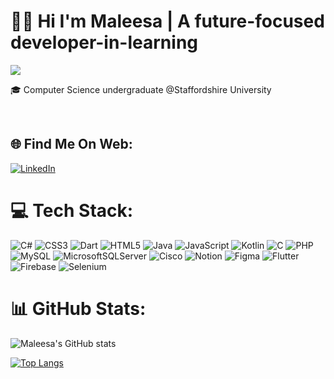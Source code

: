 <h1 align="left">👋🏻 Hi I'm Maleesa |  A future-focused developer-in-learning </h1>
<img src="https://user-images.githubusercontent.com/74038190/219923809-b86dc415-a0c2-4a38-bc88-ad6cf06395a8.gif">

 🎓 Computer Science undergraduate @Staffordshire University <br/>
 <!--👩🏻‍💻 I’m currently working on an agile project [Mingle:APIIT blog](https://github.com/Mingle-APIIT-Blog/Mingle)
 <br/-->
 <br/>



## 🌐 Find Me On Web:
[![LinkedIn](https://img.shields.io/badge/LinkedIn-%230077B5.svg?logo=linkedin&logoColor=white)](https://www.linkedin.com/in/maleesa-hettiarachchi-a58203268)

# 💻 Tech Stack:
![C#](https://img.shields.io/badge/c%23-%23239120.svg?style=for-the-badge&logo=csharp&logoColor=white) 
![CSS3](https://img.shields.io/badge/css3-%231572B6.svg?style=for-the-badge&logo=css3&logoColor=white) 
![Dart](https://img.shields.io/badge/dart-%230175C2.svg?style=for-the-badge&logo=dart&logoColor=white) 
![HTML5](https://img.shields.io/badge/html5-%23E34F26.svg?style=for-the-badge&logo=html5&logoColor=white) 
![Java](https://img.shields.io/badge/java-%23ED8B00.svg?style=for-the-badge&logo=openjdk&logoColor=white) 
![JavaScript](https://img.shields.io/badge/javascript-%23323330.svg?style=for-the-badge&logo=javascript&logoColor=%23F7DF1E) 
![Kotlin](https://img.shields.io/badge/kotlin-%237F52FF.svg?style=for-the-badge&logo=kotlin&logoColor=white) 
![C](https://img.shields.io/badge/c-%2300599C.svg?style=for-the-badge&logo=c&logoColor=white) 
![PHP](https://img.shields.io/badge/php-%23777BB4.svg?style=for-the-badge&logo=php&logoColor=white) 
![MySQL](https://img.shields.io/badge/mysql-%2300000f.svg?style=for-the-badge&logo=mysql&logoColor=white) 
![MicrosoftSQLServer](https://img.shields.io/badge/Microsoft%20SQL%20Server-CC2927?style=for-the-badge&logo=microsoft%20sql%20server&logoColor=white) 
![Cisco](https://img.shields.io/badge/cisco-%23049fd9.svg?style=for-the-badge&logo=cisco&logoColor=black) 
![Notion](https://img.shields.io/badge/Notion-%23000000.svg?style=for-the-badge&logo=notion&logoColor=white) 
![Figma](https://img.shields.io/badge/figma-%23F24E1E.svg?style=for-the-badge&logo=figma&logoColor=white) 
![Flutter](https://img.shields.io/badge/Flutter-%2302569B.svg?style=for-the-badge&logo=Flutter&logoColor=white) 
![Firebase](https://img.shields.io/badge/Firebase-%23039BE0.svg?style=for-the-badge&logo=firebase&logoColor=white)
![Selenium](https://img.shields.io/badge/selenium-%230072B6.svg?style=for-the-badge&logo=selenium&logoColor=white)



# 📊 GitHub Stats:
![Maleesa's GitHub stats](https://github-readme-stats.vercel.app/api?username=Maleesanat01&show_icons=true&theme=radical&hide_border=false&include_all_commits=false&count_private=false)



[![Top Langs](https://github-readme-stats.vercel.app/api/top-langs/?username=Maleesanat01&layout=compact&theme=radical&hide_border=false&include_all_commits=false&count_private=false)](https://github.com/Maleesanat01/github-readme-stats)
